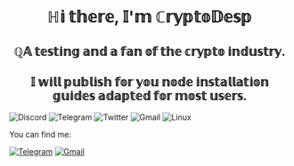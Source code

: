 <h1 align="center">ℍ𝕚 𝕥𝕙𝕖𝕣𝕖, 𝕀'𝕞 ℂ𝕣𝕪𝕡𝕥𝕠𝔻𝕖𝕤𝕡</a> 
<h2 align="center">ℚ𝔸 𝕥𝕖𝕤𝕥𝕚𝕟𝕘 𝕒𝕟𝕕 𝕒 𝕗𝕒𝕟 𝕠𝕗 𝕥𝕙𝕖 𝕔𝕣𝕪𝕡𝕥𝕠 𝕚𝕟𝕕𝕦𝕤𝕥𝕣𝕪.</h3>
<h2 align="center">𝕀 𝕨𝕚𝕝𝕝 𝕡𝕦𝕓𝕝𝕚𝕤𝕙 𝕗𝕠𝕣 𝕪𝕠𝕦 𝕟𝕠𝕕𝕖 𝕚𝕟𝕤𝕥𝕒𝕝𝕝𝕒𝕥𝕚𝕠𝕟 𝕘𝕦𝕚𝕕𝕖𝕤 𝕒𝕕𝕒𝕡𝕥𝕖𝕕 𝕗𝕠𝕣 𝕞𝕠𝕤𝕥 𝕦𝕤𝕖𝕣𝕤.</h3>

![Discord](https://img.shields.io/badge/Discord-%235865F2.svg?style=for-the-badge&logo=discord&logoColor=white)
![Telegram](https://img.shields.io/badge/Telegram-2CA5E0?style=for-the-badge&logo=telegram&logoColor=white)
![Twitter](https://img.shields.io/badge/Twitter-%231DA1F2.svg?style=for-the-badge&logo=Twitter&logoColor=white)
![Gmail](https://img.shields.io/badge/Gmail-D14836?style=for-the-badge&logo=gmail&logoColor=white)
![Linux](https://img.shields.io/badge/Linux-FCC624?style=for-the-badge&logo=linux&logoColor=black)


You can find me:

[![Telegram](https://img.shields.io/badge/Telegram-blue?style=flat-square&logo=Telegram)](https://t.me/D_e_s_p)
[![Gmail](https://img.shields.io/badge/-CryptoDesp@gmail.com-F9DB60?style=flat-square&logo=Google&logoColor=FF3333)](mailto:CryptoDesp@gmail.com) 
